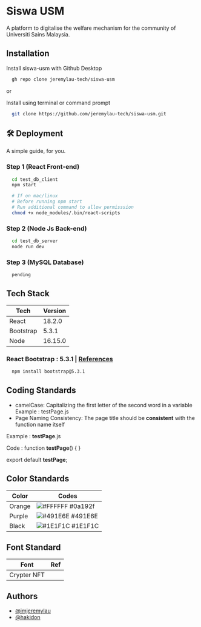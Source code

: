 
# Siswa USM

A platform to digitalise the welfare mechanism for the community of Universiti Sains Malaysia. 

## Installation

Install siswa-usm with Github Desktop

```bash
  gh repo clone jeremylau-tech/siswa-usm
```

or 

Install using terminal or command prompt

```bash
  git clone https://github.com/jeremylau-tech/siswa-usm.git
```
    
## 🛠 Deployment

A simple guide, for you. 

### Step 1 (React Front-end)
```bash
  cd test_db_client
  npm start

  # If on mac/linux
  # Before running npm start
  # Run additional command to allow permisssion
  chmod +x node_modules/.bin/react-scripts
```
### Step 2 (Node Js Back-end)
```bash
  cd test_db_server
  node run dev
```
### Step 3 (MySQL Database)

```bash
  pending
```
## Tech Stack

| Tech            | Version                                                          |
| ----------------- | ------------------------------------------------------------------ |
| React | 18.2.0 | npm -v |
| Bootstrap| 5.3.1  | 
| Node | 16.15.0 | node -v|


### React Bootstrap : 5.3.1 | [References](https://getbootstrap.com/docs/5.3/getting-started/download/)
```bash
  npm install bootstrap@5.3.1
```

## Coding Standards

* camelCase: Capitalizing the first letter of the second word in a variable
Example : testPage.js
* Page Naming Consistency: The page title should be **consistent** with the function name itself

Example : **testPage**.js 

Code : 
function **testPage**() { }

export default **testPage**;
## Color Standards

| Color             | Codes                                                            |
| ----------------- | ------------------------------------------------------------------ |
| Orange | ![#FFFFFF](https://via.placeholder.com/10/0a192f?text=+) #0a192f |
| Purple | ![#491E6E](https://via.placeholder.com/10/f8f8f8?text=+) #491E6E |
| Black| ![#1E1F1C](https://via.placeholder.com/10/00b48a?text=+) #1E1F1C |

## Font Standard

| Font        | Ref                                                            |
| ----------------- | ------------------------------------------------------------------ |
| Crypter NFT |  |


## Authors

- [@imjeremylau](https://github.com/jeremylau-tech/siswa-usm)
- [@hakidon](https://github.com/hakidon)
